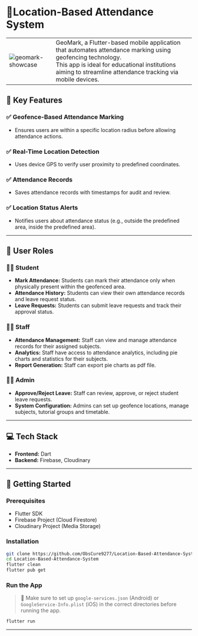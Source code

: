 # 📍Location-Based Attendance System

<table>
  <tr>
    <td>
      <img src="https://github.com/user-attachments/assets/a8ed1404-be55-4265-9c46-d00830f122a9" alt="geomark-showcase" />
    </td>
    <td>
        GeoMark, a Flutter-based mobile application that automates attendance marking using geofencing technology.<br>
        This app is ideal for educational institutions aiming to streamline attendance tracking via mobile devices.
    </td>
  </tr>
</table>

## 🔑 Key Features

### ✅ Geofence-Based Attendance Marking
  - Ensures users are within a specific location radius before allowing attendance actions.

### ✅ Real-Time Location Detection
  - Uses device GPS to verify user proximity to predefined coordinates.

### ✅ Attendance Records
  - Saves attendance records with timestamps for audit and review.

### ✅ Location Status Alerts
  - Notifies users about attendance status (e.g., outside the predefined area, inside the predefined area).

---

## 👥 User Roles

### 👨‍🎓 Student
- **Mark Attendance:** Students can mark their attendance only when physically present within the geofenced area.
- **Attendance History:** Students can view their own attendance records and leave request status.
- **Leave Requests:** Students can submit leave requests and track their approval status.

### 👨‍🏫 Staff
- **Attendance Management:** Staff can view and manage attendance records for their assigned subjects.
- **Analytics:** Staff have access to attendance analytics, including pie charts and statistics for their subjects.
- **Report Generation:** Staff can export pie charts as pdf file.

### 👩‍💼 Admin
- **Approve/Reject Leave:** Staff can review, approve, or reject student leave requests.
- **System Configuration:** Admins can set up geofence locations, manage subjects, tutorial groups and timetable.

---

## 💻 Tech Stack

- <b>Frontend:</b> Dart
- <b>Backend:</b> Firebase, Cloudinary

---

## 🚀 Getting Started

### Prerequisites
- Flutter SDK
- Firebase Project (Cloud Firestore)
- Cloudinary Project (Media Storage)

### Installation
```bash
git clone https://github.com/ObsCure9277/Location-Based-Attendance-System.git
cd Location-Based-Attendance-System
flutter clean
flutter pub get
```

### Run the App

> 🔑 Make sure to set up `google-services.json` (Android) or `GoogleService-Info.plist` (iOS) in the correct directories before running the app.
```bash
flutter run
```

---


